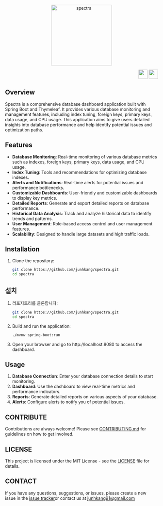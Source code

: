 <p align="center">
  <img src="https://github.com/junhkang/spectra/assets/20232155/545cac07-540d-446d-b9c0-b92daa3221c9" alt="spectra" width="200">
</p>
<p align="right">
  <a href="/"><img src="https://upload.wikimedia.org/wikipedia/commons/0/09/Flag_of_South_Korea.svg" width="30"></a>
  <a href="#"><img src="https://upload.wikimedia.org/wikipedia/en/a/a4/Flag_of_the_United_States.svg" width="30"></a>
</p>

## Overview

Spectra is a comprehensive database dashboard application built with Spring Boot and Thymeleaf. It provides various database monitoring and management features, including index tuning, foreign keys, primary keys, data usage, and CPU usage. This application aims to give users detailed insights into database performance and help identify potential issues and optimization paths.

## Features

- **Database Monitoring**: Real-time monitoring of various database metrics such as indexes, foreign keys, primary keys, data usage, and CPU usage.
- **Index Tuning**: Tools and recommendations for optimizing database indexes.
- **Alerts and Notifications**: Real-time alerts for potential issues and performance bottlenecks.
- **Customizable Dashboards**: User-friendly and customizable dashboards to display key metrics.
- **Detailed Reports**: Generate and export detailed reports on database performance.
- **Historical Data Analysis**: Track and analyze historical data to identify trends and patterns.
- **User Management**: Role-based access control and user management features.
- **Scalability**: Designed to handle large datasets and high traffic loads.

## Installation

1. Clone the repository:
   ```bash
   git clone https://github.com/junhkang/spectra.git
   cd spectra

## 설치

1. 리포지토리를 클론합니다:
   ```bash
   git clone https://github.com/junhkang/spectra.git
   cd spectra
   ```

2. Build and run the application:
   ```bash
   ./mvnw spring-boot:run
   ```

3. Open your browser and go to http://localhost:8080 to access the dashboard.

## Usage

1. **Database Connection**: Enter your database connection details to start monitoring.
2. **Dashboard**: Use the dashboard to view real-time metrics and performance indicators.
3. **Reports**: Generate detailed reports on various aspects of your database.
4. **Alerts**: Configure alerts to notify you of potential issues.

## CONTRIBUTE

Contributions are always welcome! Please see [CONTRIBUTING.md](CONTRIBUTING.md) for guidelines on how to get involved.

## LICENSE

This project is licensed under the MIT License - see the [LICENSE](LICENSE) file for details.

## CONTACT

If you have any questions, suggestions, or issues, please create a new issue in the  [issue tracker](https://github.com/junhkang/spectra/issues)or contact us at  [junhkang91@gmail.com](mailto:junhkang91@gmail.com)

